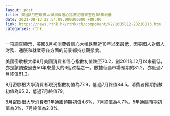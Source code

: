 ```yaml
---
layout: post
title: 美國8月密歇根大學消費信心指數初值跌至近10年最低
date: 2021-08-13 22:54:09.000000000 +08:00
link: https://news.rthk.hk/rthk/ch/component/k2/1605812-20210813.htm
categories: rthk
---
```


一項調查顯示，美國8月初消費者信心大幅跌至近10年以來最低，因美國人對個人財務、通脹和就業等各方面的前景都持悲觀態度。

美國密歇根大學8月美國消費者信心指數初值跌至70.2，創2011年12月以來最低，亦是該調查過去50年來最大的6個跌幅之一。數據低過市場預期的81.2，亦低過7月終值81.2。

8月密歇根大學消費者現況指數初值為77.9，低過7月終值84.5。消費者預期指數初值為65.2，低過7月終值79。

8月密歇根大學消費者1年通脹預期初值4.6%，7月終值為4.7%。5年通脹預期初值為3%，7月終值為2.8%。
